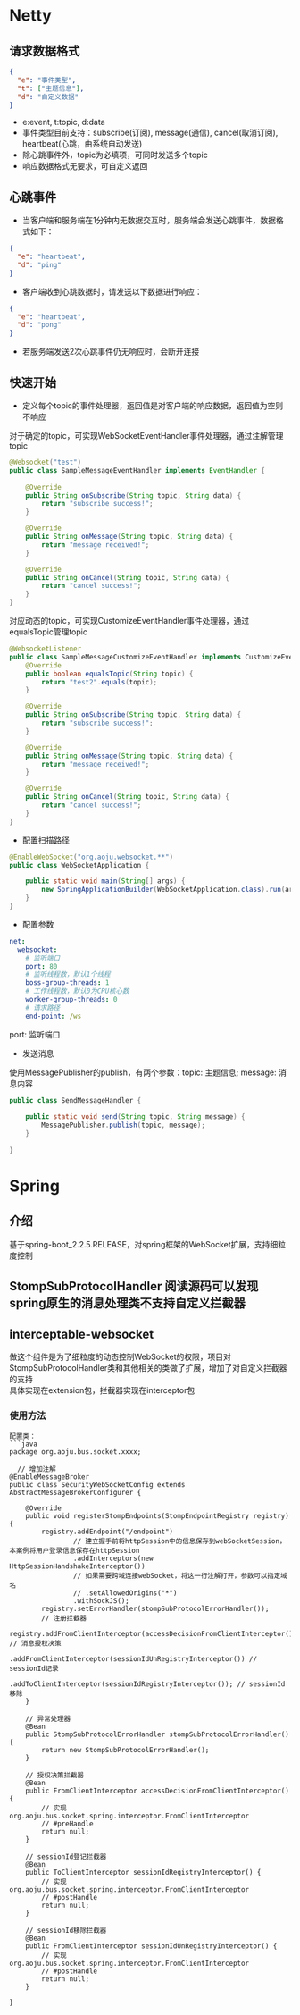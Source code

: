 # Netty
## 请求数据格式
```json
{
  "e": "事件类型",
  "t": ["主题信息"],
  "d": "自定义数据"
}
```
- e:event, t:topic, d:data
- 事件类型目前支持：subscribe(订阅), message(通信), cancel(取消订阅), heartbeat(心跳，由系统自动发送)
- 除心跳事件外，topic为必填项，可同时发送多个topic
- 响应数据格式无要求，可自定义返回

## 心跳事件
- 当客户端和服务端在1分钟内无数据交互时，服务端会发送心跳事件，数据格式如下：
```json
{
  "e": "heartbeat",
  "d": "ping"
}
```
- 客户端收到心跳数据时，请发送以下数据进行响应：
```json
{
  "e": "heartbeat",
  "d": "pong"
}
```
- 若服务端发送2次心跳事件仍无响应时，会断开连接

## 快速开始

- 定义每个topic的事件处理器，返回值是对客户端的响应数据，返回值为空则不响应

对于确定的topic，可实现WebSocketEventHandler事件处理器，通过注解管理topic
```java
@Websocket("test")
public class SampleMessageEventHandler implements EventHandler {
    
    @Override
    public String onSubscribe(String topic, String data) {
        return "subscribe success!";
    }

    @Override
    public String onMessage(String topic, String data) {
        return "message received!";
    }

    @Override
    public String onCancel(String topic, String data) {
        return "cancel success!";
    }
}
```
对应动态的topic，可实现CustomizeEventHandler事件处理器，通过equalsTopic管理topic
```java
@WebsocketListener
public class SampleMessageCustomizeEventHandler implements CustomizeEventHandler {
    @Override
    public boolean equalsTopic(String topic) {
        return "test2".equals(topic);
    }

    @Override
    public String onSubscribe(String topic, String data) {
        return "subscribe success!";
    }

    @Override
    public String onMessage(String topic, String data) {
        return "message received!";
    }

    @Override
    public String onCancel(String topic, String data) {
        return "cancel success!";
    }
}
```

- 配置扫描路径
```java
@EnableWebSocket("org.aoju.websocket.**")
public class WebSocketApplication {

    public static void main(String[] args) {
        new SpringApplicationBuilder(WebSocketApplication.class).run(args);
    }
}
```

- 配置参数
```yaml
net:
  websocket:
    # 监听端口
    port: 80
    # 监听线程数，默认1个线程
    boss-group-threads: 1
    # 工作线程数，默认0为CPU核心数
    worker-group-threads: 0
    # 请求路径
    end-point: /ws
```
port: 监听端口

- 发送消息

使用MessagePublisher的publish，有两个参数：topic: 主题信息; message: 消息内容
```java
public class SendMessageHandler {
    
    public static void send(String topic, String message) {
        MessagePublisher.publish(topic, message);
    }
    
}
```


# Spring

## 介绍
基于spring-boot_2.2.5.RELEASE，对spring框架的WebSocket扩展，支持细粒度控制
## StompSubProtocolHandler 阅读源码可以发现spring原生的消息处理类不支持自定义拦截器

## interceptable-websocket
做这个组件是为了细粒度的动态控制WebSocket的权限，项目对StompSubProtocolHandler类和其他相关的类做了扩展，增加了对自定义拦截器的支持<br/>
具体实现在extension包，拦截器实现在interceptor包
### 使用方法
 
```
配置类：
```java
package org.aoju.bus.socket.xxxx;

  // 增加注解
@EnableMessageBroker
public class SecurityWebSocketConfig extends AbstractMessageBrokerConfigurer {
    
    @Override
    public void registerStompEndpoints(StompEndpointRegistry registry) {
        registry.addEndpoint("/endpoint")
                // 建立握手前将httpSession中的信息保存到webSocketSession，本案例将用户登录信息保存在httpSession
                .addInterceptors(new HttpSessionHandshakeInterceptor())
                // 如果需要跨域连接webSocket，将这一行注解打开，参数可以指定域名
                // .setAllowedOrigins("*")
                .withSockJS();
        registry.setErrorHandler(stompSubProtocolErrorHandler());
        // 注册拦截器
        registry.addFromClientInterceptor(accessDecisionFromClientInterceptor()) // 消息授权决策
                .addFromClientInterceptor(sessionIdUnRegistryInterceptor()) // sessionId记录
                .addToClientInterceptor(sessionIdRegistryInterceptor()); // sessionId移除
    }
    
    // 异常处理器
    @Bean
    public StompSubProtocolErrorHandler stompSubProtocolErrorHandler() {
        return new StompSubProtocolErrorHandler();
    }

    // 授权决策拦截器
    @Bean
    public FromClientInterceptor accessDecisionFromClientInterceptor() {
        // 实现 org.aoju.bus.socket.spring.interceptor.FromClientInterceptor
        // #preHandle
        return null;
    }

    // sessionId登记拦截器
    @Bean
    public ToClientInterceptor sessionIdRegistryInterceptor() {
        // 实现 org.aoju.bus.socket.spring.interceptor.FromClientInterceptor
        // #postHandle
        return null;
    }

    // sessionId移除拦截器
    @Bean
    public FromClientInterceptor sessionIdUnRegistryInterceptor() {
        // 实现 org.aoju.bus.socket.spring.interceptor.FromClientInterceptor
        // #postHandle
        return null;
    }
    
}
```
